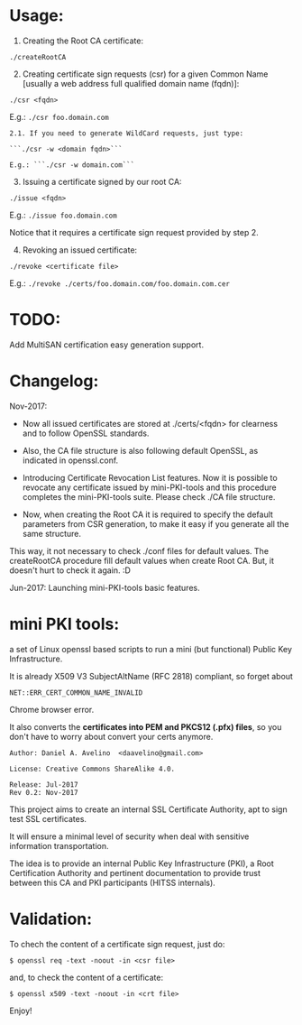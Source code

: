 # Usage:

1. Creating the Root CA certificate: 

```./createRootCA```


2. Creating certificate sign requests (csr) for a given Common Name [usually a web address full qualified domain name (fqdn)]:

  ```./csr <fqdn>```

  E.g.: ```./csr foo.domain.com```

    2.1. If you need to generate WildCard requests, just type:
  
    ```./csr -w <domain fqdn>```

    E.g.: ```./csr -w domain.com```


3. Issuing a certificate signed by our root CA:

  ```./issue <fqdn>```

  E.g.: ```./issue foo.domain.com```

Notice that it requires a certificate sign request provided by step 2.


4. Revoking an issued certificate:

  ```./revoke <certificate file>```

  E.g.: ```./revoke ./certs/foo.domain.com/foo.domain.com.cer```


# TODO:

Add MultiSAN certification easy generation support.

# Changelog:

Nov-2017:
* Now all issued certificates are stored at ./certs/\<fqdn\> for clearness and to follow OpenSSL standards.

* Also, the CA file structure is also following default OpenSSL, as indicated in openssl.conf.

* Introducing Certificate Revocation List features.
Now it is possible to revocate any certificate issued by mini-PKI-tools and this procedure completes the mini-PKI-tools suite. Please check ./CA file structure.

* Now, when creating the Root CA it is required to specify the default parameters from CSR generation, to make it easy if you generate all the same structure.

This way, it not necessary to check ./conf files for default values. The createRootCA procedure fill default values when create Root CA. But, it doesn't hurt to check it again. :D

Jun-2017:
Launching mini-PKI-tools basic features.

# mini PKI tools: 
a set of Linux openssl based scripts to run a mini (but functional) Public Key Infrastructure.

It is already X509 V3 SubjectAltName (RFC 2818) compliant, so forget about

`NET::ERR_CERT_COMMON_NAME_INVALID`

Chrome browser error.


It also converts the **certificates into PEM and PKCS12 (.pfx) files**, so you don't have to worry about convert your certs anymore.


```
Author: Daniel A. Avelino  <daavelino@gmail.com>

License: Creative Commons ShareAlike 4.0.

Release: Jul-2017
Rev 0.2: Nov-2017

```

This project aims to create an internal SSL Certificate Authority, apt to sign test SSL certificates.

It will ensure a minimal level of security when deal with sensitive information transportation.

The idea is to provide an internal Public Key Infrastructure (PKI), a Root
Certification Authority and pertinent documentation to provide trust between 
this CA and PKI participants (HITSS internals).

# Validation: 

To chech the content of a certificate sign request, just do:

```$ openssl req -text -noout -in <csr file>```

and, to check the content of a certificate:

```$ openssl x509 -text -noout -in <crt file>```


Enjoy!
